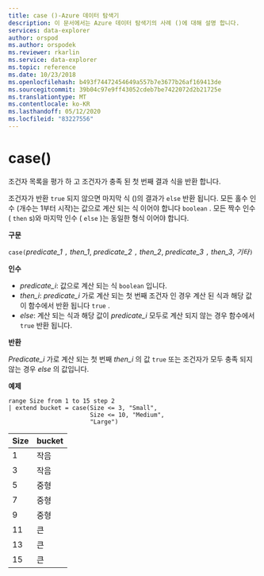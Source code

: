 ```yaml
---
title: case ()-Azure 데이터 탐색기
description: 이 문서에서는 Azure 데이터 탐색기의 사례 ()에 대해 설명 합니다.
services: data-explorer
author: orspod
ms.author: orspodek
ms.reviewer: rkarlin
ms.service: data-explorer
ms.topic: reference
ms.date: 10/23/2018
ms.openlocfilehash: b493f74472454649a557b7e3677b26af169413de
ms.sourcegitcommit: 39b04c97e9ff43052cdeb7be7422072d2b21725e
ms.translationtype: MT
ms.contentlocale: ko-KR
ms.lasthandoff: 05/12/2020
ms.locfileid: "83227556"
---
```

# <a name="case"></a>case()

조건자 목록을 평가 하 고 조건자가 충족 된 첫 번째 결과 식을 반환 합니다.

조건자가 반환 `true` 되지 않으면 마지막 식 ()의 결과가 `else` 반환 됩니다.
모든 홀수 인수 (개수는 1부터 시작)는 값으로 계산 되는 식 이어야 합니다 `boolean` .
모든 짝수 인수 ( `then` s)와 마지막 인수 ( `else` )는 동일한 형식 이어야 합니다.

**구문**

`case(`*predicate_1* `,` *then_1*, *predicate_2* `,` *then_2*, *predicate_3* `,` *then_3*, *기타*`)`

**인수**

* *predicate_i*: 값으로 계산 되는 식 `boolean` 입니다.
* *then_i*: *predicate_i* 가로 계산 되는 첫 번째 조건자 인 경우 계산 된 식과 해당 값이 함수에서 반환 됩니다 `true` .
* *else*: 계산 되는 식과 해당 값이 *predicate_i* 모두로 계산 되지 않는 경우 함수에서 `true` 반환 됩니다.

**반환**

*Predicate_i* 가로 계산 되는 첫 번째 *then_i* 의 값 `true` 또는 조건자가 모두 충족 되지 않는 경우 *else* 의 값입니다.

**예제**

<!-- csl: https://help.kusto.windows.net:443/Samples -->
```kusto
range Size from 1 to 15 step 2
| extend bucket = case(Size <= 3, "Small", 
                       Size <= 10, "Medium", 
                       "Large")
```

|Size|bucket|
|---|---|
|1|작음|
|3|작음|
|5|중형|
|7|중형|
|9|중형|
|11|큰|
|13|큰|
|15|큰|

